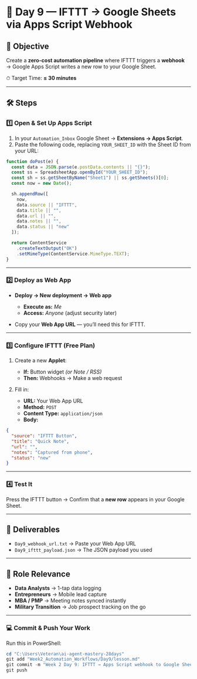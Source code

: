 # 🚀 Day 9 — IFTTT → Google Sheets via Apps Script Webhook

## 📌 Objective

Create a **zero-cost automation pipeline** where IFTTT triggers a **webhook** → Google Apps Script writes a new row to your Google Sheet.

⏱ Target Time: **≤ 30 minutes**

---

## 🛠 Steps

### 1️⃣ Open & Set Up Apps Script

1. In your `Automation_Inbox` Google Sheet → **Extensions → Apps Script**.
2. Paste the following code, replacing `YOUR_SHEET_ID` with the Sheet ID from your URL:

```javascript
function doPost(e) {
  const data = JSON.parse(e.postData.contents || "{}");
  const ss = SpreadsheetApp.openById("YOUR_SHEET_ID");
  const sh = ss.getSheetByName("Sheet1") || ss.getSheets()[0];
  const now = new Date();

  sh.appendRow([
    now,
    data.source || "IFTTT",
    data.title || "",
    data.url || "",
    data.notes || "",
    data.status || "new"
  ]);

  return ContentService
    .createTextOutput("OK")
    .setMimeType(ContentService.MimeType.TEXT);
}
```

---

### 2️⃣ Deploy as Web App

* **Deploy → New deployment → Web app**

  * **Execute as:** *Me*
  * **Access:** *Anyone* (adjust security later)
* Copy your **Web App URL** — you’ll need this for IFTTT.

---

### 3️⃣ Configure IFTTT (Free Plan)

1. Create a new **Applet**:

   * **If:** Button widget *(or Note / RSS)*
   * **Then:** Webhooks → Make a web request
2. Fill in:

   * **URL:** Your Web App URL
   * **Method:** `POST`
   * **Content Type:** `application/json`
   * **Body:**

```json
{
  "source": "IFTTT Button",
  "title": "Quick Note",
  "url": "",
  "notes": "Captured from phone",
  "status": "new"
}
```

---

### 4️⃣ Test It

Press the IFTTT button → Confirm that a **new row** appears in your Google Sheet.

---

## 📂 Deliverables

* `Day9_webhook_url.txt` → Paste your Web App URL
* `Day9_ifttt_payload.json` → The JSON payload you used

---

## 🎯 Role Relevance

* **Data Analysts** → 1-tap data logging
* **Entrepreneurs** → Mobile lead capture
* **MBA / PMP** → Meeting notes synced instantly
* **Military Transition** → Job prospect tracking on the go

---

### 💻 Commit & Push Your Work

Run this in PowerShell:

```powershell
cd "C:\Users\Veteran\ai-agent-mastery-28days"
git add "Week2_Automation_Workflows/Day9/lesson.md"
git commit -m "Week 2 Day 9: IFTTT → Apps Script webhook to Google Sheets"
git push
```
